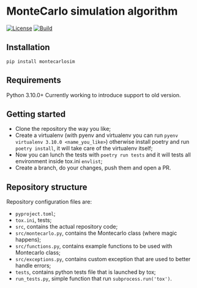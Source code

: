 # MonteCarlo simulation algorithm

[![License](https://img.shields.io/badge/License-MIT-green.svg)](https://opensource.org/licenses/MIT)
[![Build](https://img.shields.io/badge/Build-Passing-green.svg)]()

## Installation
`pip install montecarlosim`

## Requirements
Python 3.10.0+
Currently working to introduce support to old version.

## Getting started
- Clone the repository the way you like;
- Create a virtualenv (with pyenv and virtualenv you can run `pyenv virtualenv 3.10.0 <name_you_like>`) otherwise install poetry and run `poetry install`, it will take care of the virtualenv itself;
- Now you can lunch the tests with `poetry run tests` and it will tests all environment inside tox.ini `envlist`;
- Create a branch, do your changes, push them and open a PR.

## Repository structure
Repository configuration files are:
- `pyproject.toml`;
- `tox.ini`, tests;
- `src`, contains the actual repository code;
- `src/montecarlo.py`, contains the Montecarlo class (where magic happens);
- `src/functions.py`, contains example functions to be used with Montecarlo class;
- `src/exceptions.py`, contains custom exception that are used to better handle errors;
- `tests`, contains python tests file that is launched by tox;
- `run_tests.py`, simple function that run `subprocess.run('tox')`.